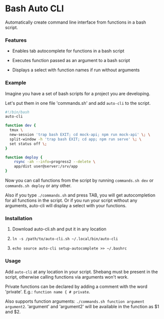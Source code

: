 # Bash Auto CLI

Automatically create command line interface from functions in a bash script.

### Features

- Enables tab autocomplete for functions in a bash script

- Executes function passed as an argument to a bash script

- Displays a select with function names if run without arguments

### Example

Imagine you have a set of bash scripts for a project you are developing.

Let's put them in one file 'commands.sh' and add `auto-cli` to the script.

```bash
#!/bin/bash
auto-cli

function dev {
  tmux \
  new-session 'trap bash EXIT; cd mock-api; npm run mock-api' \; \
  split-window -h 'trap bash EXIT; cd app; npm run serve' \; \
  set status off \;
}

function deploy {
    rsync -ah --info=progress2 --delete \
    app/dist user@server:/srv/app    
}
```

Now you can call functions from the script by running `commands.sh dev` or `commands.sh deploy` or any other.

Also if you type `./commands.sh` and press TAB, you will get autocompletion for all functions in the script. Or if you run your script without any arguments, auto-cli will display a select with your functions.

### Installation

1. Download auto-cli.sh and put it in any location

2. `ln -s /path/to/auto-cli.sh ~/.local/bin/auto-cli`

3. `echo source auto-cli setup-autocomplete >> ~/.bashrc`

### Usage

Add `auto-cli` at any location in your script.
Shebang must be present in the script, otherwise calling functions via arguments won't work.

Private functions can be declared by adding a comment with the word 'private'. E.g.: `function name { # private`.

Also supports function arguments: `./commands.sh function argument argument2`.
'argument' and 'argument2' will be available in the function as \$1 and \$2.
